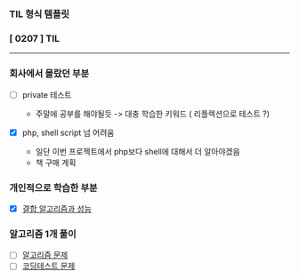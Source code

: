 ### TIL 형식 템플릿

### [ 0207 ] TIL

---

### 회사에서 몰랐던 부분

- [ ] private 테스트
  - 주말에 공부를 해야될듯 -> 대충 학습한 키워드 ( 리플렉션으로 테스트 ?)
  
- [x] php, shell script 넘 어려움
  - 일단 이번 프로젝트에서 php보다 shell에 대해서 더 알아야겠음
  - 책 구매 계획

### 개인적으로 학습한 부분
- [x] [결합 알고리즘과 성능](/0.%20TIL/books/SQL%20레벨업/결합.md)


### 알고리즘 1개 풀이

-[ ] [알고리즘 문제]()
-[ ] [코딩테스트 문제]()
